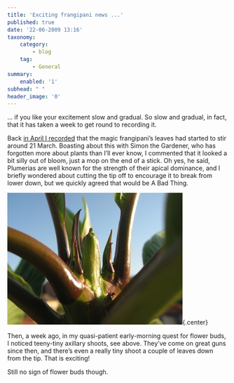 ```yaml
---
title: 'Exciting frangipani news ...'
published: true
date: '22-06-2009 13:16'
taxonomy:
    category:
        - blog
    tag:
        - General
summary:
    enabled: '1'
subhead: " "
header_image: '0'
---
```


... if you like your excitement slow and gradual. So slow and gradual, in fact, that it has taken a week to get round to recording it.

Back [in April I recorded](http://jeremycherfas.net/blog/on-the-terrace/) that the magic frangipani’s leaves had started to stir around 21 March. Boasting about this with Simon the Gardener, who has forgotten more about plants than I’ll ever know, I commented that it looked a bit silly out of bloom, just a mop on the end of a stick. Oh yes, he said, Plumerias are well known for the strength of their apical dominance, and I briefly wondered about cutting the tip off to encourage it to break from lower down, but we quickly agreed that would be A Bad Thing.

![Tip of frangipani with tiny leaves uncurling](frangipani-tip-2.jpg){.center}

Then, a week ago, in my quasi-patient early-morning quest for flower buds, I noticed teeny-tiny axillary shoots, see above. They’ve come on great guns since then, and there’s even a really tiny shoot a couple of leaves down from the tip. That is exciting!

Still no sign of flower buds though.
